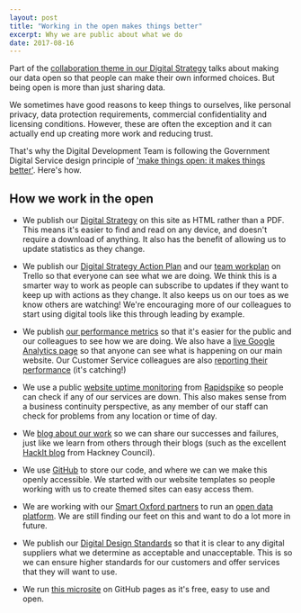 ```yaml
---
layout: post
title: "Working in the open makes things better"
excerpt: Why we are public about what we do
date: 2017-08-16
---
```


Part of the [collaboration theme in our Digital Strategy](http://digital.oxford.gov.uk/strategy/collaboration) talks about making our data open so that people can make their own informed choices. But being open is more than just sharing data.

We sometimes have good reasons to keep things to ourselves, like personal privacy, data protection requirements, commercial confidentiality and licensing conditions. However, these are often the exception and it can actually end up creating more work and reducing trust.

That's why the Digital Development Team is following the Government Digital Service design principle of ['make things open: it makes things better'](https://www.gov.uk/design-principles#tenth). Here's how.

## How we work in the open

* We publish our [Digital Strategy](http://digital.oxford.gov.uk/strategy) on this site as HTML rather than a PDF. This means it's easier to find and read on any device, and doesn't require a download of anything. It also has the benefit of allowing us to update statistics as they change.

* We publish our [Digital Strategy Action Plan](https://trello.com/b/0vAY7BH1) and our [team workplan](https://trello.com/b/kJc0dcpl/2017-18-workplan) on Trello so that everyone can see what we are doing. We think this is a smarter way to work as people can subscribe to updates if they want to keep up with actions as they change. It also keeps us on our toes as we know others are watching! We're encouraging more of our colleagues to start using digital tools like this through leading by example.

* We publish [our performance metrics](http://digital.oxford.gov.uk/performance) so that it's easier for the public and our colleagues to see how we are doing. We also have a [live Google Analytics page](http://oxcitylive.herokuapp.com/) so that anyone can see what is happening on our main website. Our Customer Service colleagues are also [reporting their performance](https://www.oxford.gov.uk/info/20168/performance/671/customer_service_performance) (it's catching!)

* We use a public [website uptime monitoring](https://www.oxford.gov.uk/status) from [Rapidspike](https://www.rapidspike.com) so people can check if any of our services are down. This also makes sense from a business continuity perspective, as any member of our staff can check for problems from any location or time of day.

* We [blog about our work](http://digital.oxford.gov.uk/blog) so we can share our successes and failures, just like we learn from others through their blogs (such as the excellent [HackIt blog](http://blogs.hackney.gov.uk/hackit/) from Hackney Council).

* We use [GitHub](https://github.com/OxfordCityCouncil) to store our code, and where we can we make this openly accessible. We started with our website templates so people working with us to create themed sites can easy access them.

* We are working with our [Smart Oxford partners](https://www.oxfordsmartcity.uk/cgi-bin/index.pl) to run an [open data platform](https://www2.oxopendata.uk). We are still finding our feet on this and want to do a lot more in future.

* We publish our [Digital Design Standards](http://digital.oxford.gov.uk/standards) so that it is clear to any digital suppliers what we determine as acceptable and unacceptable. This is so we can ensure higher standards for our customers and offer services that they will want to use.

* We run [this microsite](http://digital.oxford.gov.uk) on GitHub pages as it's free, easy to use and open.
